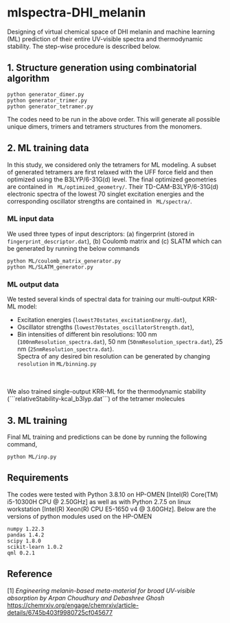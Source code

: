 # mlspectra-DHI_melanin

Designing of virtual chemical space of DHI melanin and machine learning (ML) prediction of their entire UV-visible spectra and thermodynamic stability. 
The step-wise procedure is described below.

## 1. Structure generation using combinatorial algorithm
```
python generator_dimer.py
python generator_trimer.py
python generator_tetramer.py
```
The codes need to be run in the above order. This will generate all possible unique dimers, trimers and tetramers structures from the monomers. 

## 2. ML training data 
In this study, we considered only the tetramers for ML modeling. A subset of generated tetramers are first relaxed with the UFF force field and then optimized using the B3LYP/6-31G(d) level. The final optimized geometries are contained in ``` ML/optimized_geometry/```. Their TD-CAM-B3LYP/6-31G(d) electronic spectra of the lowest 70 singlet excitation energies and the corresponding oscillator strengths are contained in ``` ML/spectra/```.
### ML input data
We used three types of input descriptors: (a) fingerprint (stored in ```fingerprint_descriptor.dat```), (b) Coulomb matrix and (c) SLATM which can be generated by running the below commands
```
python ML/coulomb_matrix_generator.py
python ML/SLATM_generator.py
```
### ML output data
We tested several kinds of spectral data for training our multi-output KRR-ML model: <br />
* Excitation energies (```lowest70states_excitationEnergy.dat```), <br />
* Oscillator strengths (```lowest70states_oscillatorStrength.dat```), <br />
* Bin intensities of different bin resolutions: 100 nm (```100nmResolution_spectra.dat```), 50 nm (```50nmResolution_spectra.dat```), 25 nm (```25nmResolution_spectra.dat```). <br />
Spectra of any desired bin resolution can be generated by changing ```resolution``` in ```ML/binning.py```
<br />
<br />
We also trained single-output KRR-ML for the thermodynamic stability (```relativeStability-kcal_b3lyp.dat```) of the tetramer molecules

## 3. ML training
Final ML training and predictions can be done by running the following command, 
```
python ML/inp.py 
```

## Requirements
The codes were tested with Python 3.8.10 on HP-OMEN [Intel(R) Core(TM) i5-10300H CPU @ 2.50GHz] as well as with Python 2.7.5 on linux workstation [Intel(R) Xeon(R) CPU E5-1650 v4 @ 3.60GHz]. Below are the versions of python modules used on the HP-OMEN
```
numpy 1.22.3
pandas 1.4.2
scipy 1.8.0
scikit-learn 1.0.2
qml 0.2.1
```
## Reference
[1] *Engineering melanin-based meta-material for broad UV-visible absorption by Arpan Choudhury and Debashree Ghosh*
https://chemrxiv.org/engage/chemrxiv/article-details/6745b403f9980725cf045677
